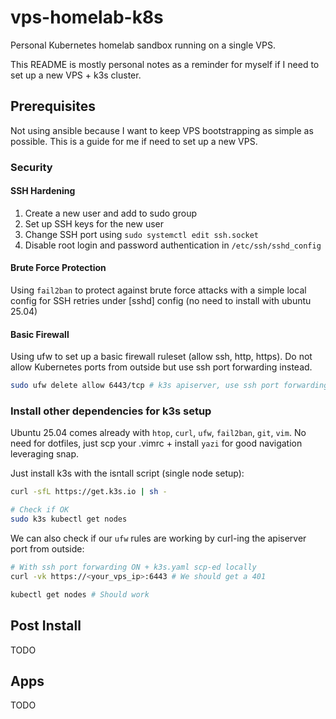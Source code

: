 # vps-homelab-k8s

Personal Kubernetes homelab sandbox running on a single VPS.

This README is mostly personal notes as a reminder for myself if I need to set up a new VPS + k3s cluster.

## Prerequisites

Not using ansible because I want to keep VPS bootstrapping as simple as possible. This is a guide for me if need to set up a new VPS.

### Security

#### SSH Hardening

1. Create a new user and add to sudo group
2. Set up SSH keys for the new user
3. Change SSH port using `sudo systemctl edit ssh.socket`
4. Disable root login and password authentication in `/etc/ssh/sshd_config`

#### Brute Force Protection

Using `fail2ban` to protect against brute force attacks with a simple local config for SSH retries under [sshd] config (no need to install with ubuntu 25.04)

#### Basic Firewall

Using ufw to set up a basic firewall ruleset (allow ssh, http, https). Do not allow Kubernetes ports from outside but use ssh port forwarding instead.

```bash
sudo ufw delete allow 6443/tcp # k3s apiserver, use ssh port forwarding instead
```

### Install other dependencies for k3s setup

Ubuntu 25.04 comes already with `htop`, `curl`, `ufw`, `fail2ban`, `git`, `vim`. No need for dotfiles, just scp your .vimrc + install `yazi` for good navigation leveraging snap.

Just install k3s with the isntall script (single node setup):

```bash
curl -sfL https://get.k3s.io | sh -

# Check if OK
sudo k3s kubectl get nodes
```

We can also check if our `ufw` rules are working by curl-ing the apiserver port from outside:

```bash
# With ssh port forwarding ON + k3s.yaml scp-ed locally
curl -vk https://<your_vps_ip>:6443 # We should get a 401

kubectl get nodes # Should work
```

## Post Install

TODO

## Apps

TODO
